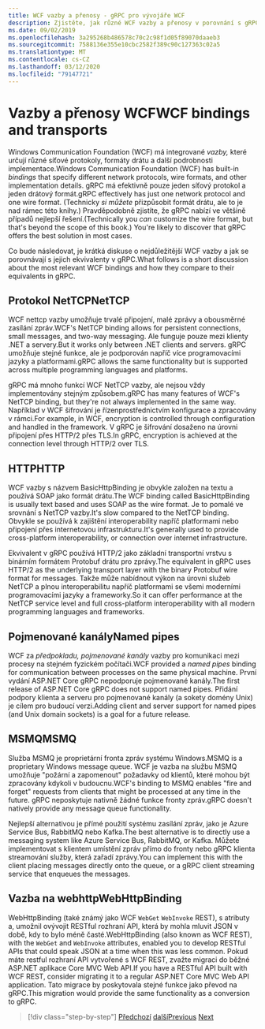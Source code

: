 ```yaml
---
title: WCF vazby a přenosy - gRPC pro vývojáře WCF
description: Zjistěte, jak různé WCF vazby a přenosy v porovnání s gRPC.
ms.date: 09/02/2019
ms.openlocfilehash: 3a295268b486578c70c2c98f1d05f89070daaeb3
ms.sourcegitcommit: 7588136e355e10cbc2582f389c90c127363c02a5
ms.translationtype: MT
ms.contentlocale: cs-CZ
ms.lasthandoff: 03/12/2020
ms.locfileid: "79147721"
---
```

# <a name="wcf-bindings-and-transports"></a><span data-ttu-id="ceb2a-103">Vazby a přenosy WCF</span><span class="sxs-lookup"><span data-stu-id="ceb2a-103">WCF bindings and transports</span></span>

<span data-ttu-id="ceb2a-104">Windows Communication Foundation (WCF) má integrované *vazby,* které určují různé síťové protokoly, formáty drátu a další podrobnosti implementace.</span><span class="sxs-lookup"><span data-stu-id="ceb2a-104">Windows Communication Foundation (WCF) has built-in *bindings* that specify different network protocols, wire formats, and other implementation details.</span></span> <span data-ttu-id="ceb2a-105">gRPC má efektivně pouze jeden síťový protokol a jeden drátový formát.</span><span class="sxs-lookup"><span data-stu-id="ceb2a-105">gRPC effectively has just one network protocol and one wire format.</span></span> <span data-ttu-id="ceb2a-106">(Technicky *si můžete* přizpůsobit formát drátu, ale to je nad rámec této knihy.) Pravděpodobně zjistíte, že gRPC nabízí ve většině případů nejlepší řešení.</span><span class="sxs-lookup"><span data-stu-id="ceb2a-106">(Technically you *can* customize the wire format, but that's beyond the scope of this book.) You're likely to discover that gRPC offers the best solution in most cases.</span></span>

<span data-ttu-id="ceb2a-107">Co bude následovat, je krátká diskuse o nejdůležitější WCF vazby a jak se porovnávají s jejich ekvivalenty v gRPC.</span><span class="sxs-lookup"><span data-stu-id="ceb2a-107">What follows is a short discussion about the most relevant WCF bindings and how they compare to their equivalents in gRPC.</span></span>

## <a name="nettcp"></a><span data-ttu-id="ceb2a-108">Protokol NetTCP</span><span class="sxs-lookup"><span data-stu-id="ceb2a-108">NetTCP</span></span>

<span data-ttu-id="ceb2a-109">WCF nettcp vazby umožňuje trvalé připojení, malé zprávy a obousměrné zasílání zpráv.</span><span class="sxs-lookup"><span data-stu-id="ceb2a-109">WCF's NetTCP binding allows for persistent connections, small messages, and two-way messaging.</span></span> <span data-ttu-id="ceb2a-110">Ale funguje pouze mezi klienty .NET a servery.</span><span class="sxs-lookup"><span data-stu-id="ceb2a-110">But it works only between .NET clients and servers.</span></span> <span data-ttu-id="ceb2a-111">gRPC umožňuje stejné funkce, ale je podporován napříč více programovacími jazyky a platformami.</span><span class="sxs-lookup"><span data-stu-id="ceb2a-111">gRPC allows the same functionality but is supported across multiple programming languages and platforms.</span></span>

<span data-ttu-id="ceb2a-112">gRPC má mnoho funkcí WCF NetTCP vazby, ale nejsou vždy implementovány stejným způsobem.</span><span class="sxs-lookup"><span data-stu-id="ceb2a-112">gRPC has many features of WCF's NetTCP binding, but they're not always implemented in the same way.</span></span> <span data-ttu-id="ceb2a-113">Například v WCF šifrování je řízenprostřednictvím konfigurace a zpracovány v rámci.</span><span class="sxs-lookup"><span data-stu-id="ceb2a-113">For example, in WCF, encryption is controlled through configuration and handled in the framework.</span></span> <span data-ttu-id="ceb2a-114">V gRPC je šifrování dosaženo na úrovni připojení přes HTTP/2 přes TLS.</span><span class="sxs-lookup"><span data-stu-id="ceb2a-114">In gRPC, encryption is achieved at the connection level through HTTP/2 over TLS.</span></span>

## <a name="http"></a><span data-ttu-id="ceb2a-115">HTTP</span><span class="sxs-lookup"><span data-stu-id="ceb2a-115">HTTP</span></span>

<span data-ttu-id="ceb2a-116">WCF vazby s názvem BasicHttpBinding je obvykle založen na textu a používá SOAP jako formát drátu.</span><span class="sxs-lookup"><span data-stu-id="ceb2a-116">The WCF binding called BasicHttpBinding is usually text based and uses SOAP as the wire format.</span></span> <span data-ttu-id="ceb2a-117">Je to pomalé ve srovnání s NetTCP vazby.</span><span class="sxs-lookup"><span data-stu-id="ceb2a-117">It's slow compared to the NetTCP binding.</span></span> <span data-ttu-id="ceb2a-118">Obvykle se používá k zajištění interoperability napříč platformami nebo připojení přes internetovou infrastrukturu.</span><span class="sxs-lookup"><span data-stu-id="ceb2a-118">It's generally used to provide cross-platform interoperability, or connection over internet infrastructure.</span></span>

<span data-ttu-id="ceb2a-119">Ekvivalent v gRPC používá HTTP/2 jako základní transportní vrstvu s binárním formátem Protobuf drátu pro zprávy.</span><span class="sxs-lookup"><span data-stu-id="ceb2a-119">The equivalent in gRPC uses HTTP/2 as the underlying transport layer with the binary Protobuf wire format for messages.</span></span> <span data-ttu-id="ceb2a-120">Takže může nabídnout výkon na úrovni služeb NetTCP a plnou interoperabilitu napříč platformami se všemi moderními programovacími jazyky a frameworky.</span><span class="sxs-lookup"><span data-stu-id="ceb2a-120">So it can offer performance at the NetTCP service level and full cross-platform interoperability with all modern programming languages and frameworks.</span></span>

## <a name="named-pipes"></a><span data-ttu-id="ceb2a-121">Pojmenované kanály</span><span class="sxs-lookup"><span data-stu-id="ceb2a-121">Named pipes</span></span>

<span data-ttu-id="ceb2a-122">WCF za *předpokladu, pojmenované kanály* vazby pro komunikaci mezi procesy na stejném fyzickém počítači.</span><span class="sxs-lookup"><span data-stu-id="ceb2a-122">WCF provided a *named pipes* binding for communication between processes on the same physical machine.</span></span> <span data-ttu-id="ceb2a-123">První vydání ASP.NET Core gRPC nepodporuje pojmenované kanály.</span><span class="sxs-lookup"><span data-stu-id="ceb2a-123">The first release of ASP.NET Core gRPC does not support named pipes.</span></span> <span data-ttu-id="ceb2a-124">Přidání podpory klienta a serveru pro pojmenované kanály (a sokety domény Unix) je cílem pro budoucí verzi.</span><span class="sxs-lookup"><span data-stu-id="ceb2a-124">Adding client and server support for named pipes (and Unix domain sockets) is a goal for a future release.</span></span>

## <a name="msmq"></a><span data-ttu-id="ceb2a-125">MSMQ</span><span class="sxs-lookup"><span data-stu-id="ceb2a-125">MSMQ</span></span>

<span data-ttu-id="ceb2a-126">Služba MSMQ je proprietární fronta zpráv systému Windows.</span><span class="sxs-lookup"><span data-stu-id="ceb2a-126">MSMQ is a proprietary Windows message queue.</span></span> <span data-ttu-id="ceb2a-127">WCF je vazba na službu MSMQ umožňuje "požární a zapomenout" požadavky od klientů, které mohou být zpracovány kdykoli v budoucnu.</span><span class="sxs-lookup"><span data-stu-id="ceb2a-127">WCF's binding to MSMQ enables "fire and forget" requests from clients that might be processed at any time in the future.</span></span> <span data-ttu-id="ceb2a-128">gRPC neposkytuje nativně žádné funkce fronty zpráv.</span><span class="sxs-lookup"><span data-stu-id="ceb2a-128">gRPC doesn't natively provide any message queue functionality.</span></span>

<span data-ttu-id="ceb2a-129">Nejlepší alternativou je přímé použití systému zasílání zpráv, jako je Azure Service Bus, RabbitMQ nebo Kafka.</span><span class="sxs-lookup"><span data-stu-id="ceb2a-129">The best alternative is to directly use a messaging system like Azure Service Bus, RabbitMQ, or Kafka.</span></span> <span data-ttu-id="ceb2a-130">Můžete implementovat s klientem umístění zpráv přímo do fronty nebo gRPC klienta streamování služby, která zařadí zprávy.</span><span class="sxs-lookup"><span data-stu-id="ceb2a-130">You can implement this with the client placing messages directly onto the queue, or a gRPC client streaming service that enqueues the messages.</span></span>

## <a name="webhttpbinding"></a><span data-ttu-id="ceb2a-131">Vazba na webhttp</span><span class="sxs-lookup"><span data-stu-id="ceb2a-131">WebHttpBinding</span></span>

<span data-ttu-id="ceb2a-132">WebHttpBinding (také známý jako WCF `WebGet` `WebInvoke` REST), s atributy a, umožnil ovývojit RESTful rozhraní API, která by mohla mluvit JSON v době, kdy to bylo méně časté.</span><span class="sxs-lookup"><span data-stu-id="ceb2a-132">WebHttpBinding (also known as WCF REST), with the `WebGet` and `WebInvoke` attributes, enabled you to develop RESTful APIs that could speak JSON at a time when this was less common.</span></span> <span data-ttu-id="ceb2a-133">Pokud máte restful rozhraní API vytvořené s WCF REST, zvažte migraci do běžné ASP.NET aplikace Core MVC Web API.</span><span class="sxs-lookup"><span data-stu-id="ceb2a-133">If you have a RESTful API built with WCF REST, consider migrating it to a regular ASP.NET Core MVC Web API application.</span></span> <span data-ttu-id="ceb2a-134">Tato migrace by poskytovala stejné funkce jako převod na gRPC.</span><span class="sxs-lookup"><span data-stu-id="ceb2a-134">This migration would provide the same functionality as a conversion to gRPC.</span></span>

>[!div class="step-by-step"]
><span data-ttu-id="ceb2a-135">[Předchozí](wcf-endpoints-grpc-methods.md)
>[další](rpc-types.md)</span><span class="sxs-lookup"><span data-stu-id="ceb2a-135">[Previous](wcf-endpoints-grpc-methods.md)
[Next](rpc-types.md)</span></span>
